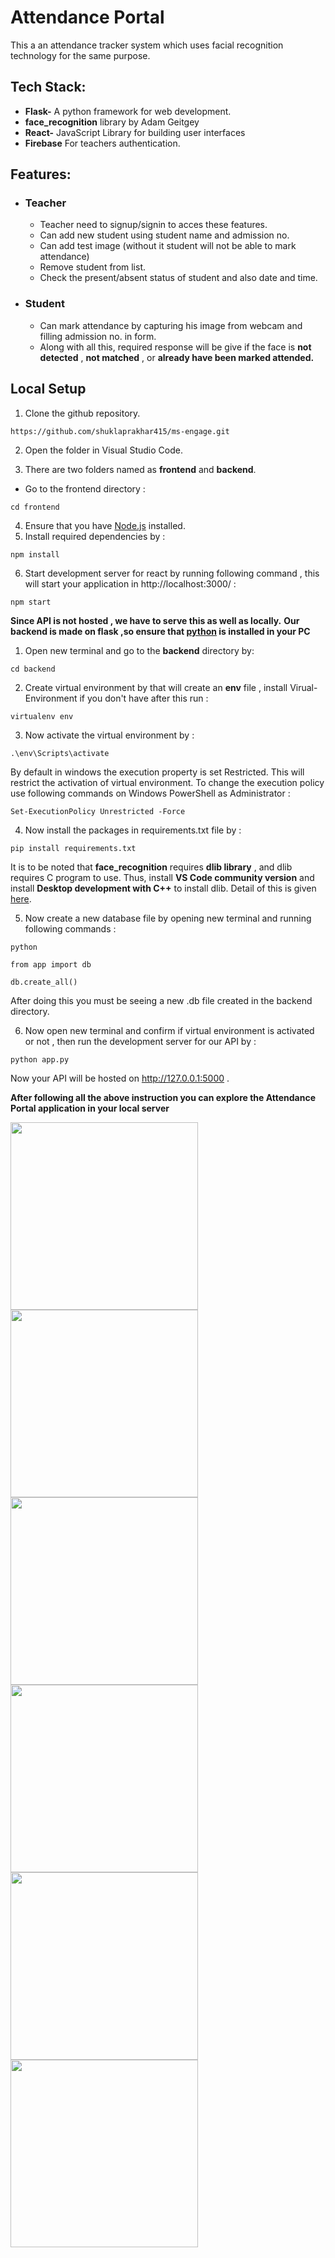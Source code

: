 # Attendance Portal
This a an attendance tracker system which uses facial recognition technology for the same purpose.

## Tech Stack:
- **Flask-** A python framework for web development.
- **face_recognition** library by Adam Geitgey
- **React-** JavaScript Library for building user interfaces
- **Firebase** For teachers authentication.

## Features:

- ### Teacher
    - Teacher need to signup/signin to acces these features.
    - Can add new student using student name and admission no.
    - Can add test image (without it student will not be able to mark attendance)
    - Remove student from list.
    - Check the present/absent status of student and also date and time.
- ### Student
    - Can mark attendance by capturing his image from webcam and filling admission no. in form.
    - Along with all this, required response will be give if the face is **not detected** , **not matched** , or **already have been marked attended.**

## Local Setup
1. Clone the github repository.
```
https://github.com/shuklaprakhar415/ms-engage.git 
```
2. Open the folder in Visual Studio Code.

3. There are two folders named as **frontend** and **backend**.
- Go to the frontend directory :
```
cd frontend
```
4. Ensure that you have [Node.js](https://nodejs.org/en/) installed.
5. Install required dependencies by :
```
npm install
```
6. Start development server for react by running following command , this will start your application in http://localhost:3000/ :
```
npm start
```
**Since API is not hosted , we have to serve this as well as locally.**
**Our backend is made on flask ,so ensure that [python](https://www.python.org/downloads/) is installed in your PC**
1. Open new terminal and go to the **backend** directory by:
```
cd backend
```
2. Create virtual environment by that will create an **env** file , install Virual-Environment if you don't have after this run :
```
virtualenv env
```
3. Now activate the virtual environment by :
```
.\env\Scripts\activate
```
By default in windows the execution property is set Restricted. This will restrict the activation of virtual environment. To change the execution policy use following commands on  Windows PowerShell as Administrator :
```
Set-ExecutionPolicy Unrestricted -Force
```
4. Now install the packages in requirements.txt file by :
```
pip install requirements.txt
```
It is to be noted that **face_recognition** requires **dlib library** , and dlib requires C program to use.
Thus, install **VS Code community version** and install **Desktop development with C++** to install dlib. Detail of this is given [here](https://medium.com/analytics-vidhya/how-to-install-dlib-library-for-python-in-windows-10-57348ba1117f#:~:text=Now%20we%20can%20install%20dlib,need%20to%20install%20CMake%20library.&text=Then%2C%20you%20can%20install%20dlib%20library%20using%20pip%20install%20.&text=After%20passing%20enter%2C%20you%20laptop,run%20the%20C%2C%20C%2B%2B%20Compiler.).

5. Now create a new database file by opening new terminal and running following commands :
```
python
```
```
from app import db
```
```
db.create_all()
```
After doing this you must be seeing a new .db file created in the backend directory.

6. Now open new terminal and confirm if virtual environment is activated or not , then run the development server for our API by :
```
python app.py
```
Now your API will be hosted on http://127.0.0.1:5000 .

**After following all the above instruction you can explore the Attendance Portal application in your local server**
<p float="left">
<img src="https://user-images.githubusercontent.com/78557330/170707726-c2dc9b04-df31-412a-994b-794bd54c8be5.png" width="300">
<img src="https://user-images.githubusercontent.com/78557330/170708517-c76e221b-18bb-4500-a148-3b75f00683a0.png" width="300">
<img src="https://user-images.githubusercontent.com/78557330/170708902-76c9f629-e612-4de1-8981-1c690ecb28b8.png" width="300">
<img src="https://user-images.githubusercontent.com/78557330/170708900-430e4cf8-d47a-4c7b-a827-28a8a8cf506e.png" width="300">
<img src="https://user-images.githubusercontent.com/78557330/170708897-7ffed155-0520-4c45-b58b-d3ea4630ffcc.png" width="300">
<img src="https://user-images.githubusercontent.com/78557330/170708890-83669a07-b0f0-455a-a588-4956f80ea44e.png" width="300">
</p>

